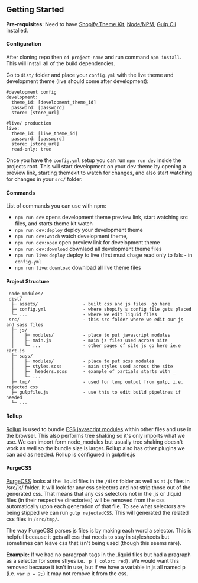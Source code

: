  ## Getting Started ##

 **Pre-requisites**: Need to have [Shopify Theme Kit](https://shopify.github.io/themekit/), [Node/NPM](https://nodejs.org/), [Gulp Cli](https://gulpjs.com/docs/en/getting-started/quick-start) installed.
 
 #### Configuration ####
After cloning repo then `cd project-name` and run command `npm install`.
This will install all of the build dependencies.

 Go to `dist/` folder and place your `config.yml` with the live theme and development theme (live should come after development):
```
#development config
development:
  theme_id: [development_theme_id]
  password: [password]
  store: [store_url]

#live/ production
live:
  theme_id: [live_theme_id]
  password: [password]
  store: [store_url]
  read-only: true
```
  Once you have the `config.yml` setup you can run `npm run dev` inside the projects root. This will start development on your dev theme by opening a preview link, starting themekit to watch for changes, and also start watching for changes in your `src/` folder.

#### Commands ####
  List of commands you can use with npm:
 - `npm run dev` opens development theme preview link, start watching src files, and starts theme kit watch
 - `npm run dev:deploy` deploy your development theme
 - `npm run dev:watch` watch development theme,
 - `npm run dev:open` open preview link for development theme
 - `npm run dev:download` downlaod all development theme files
 - `npm run live:deploy` deploy to live (first must chage read only to fals - in `config.yml`
 - `npm run live:download` download all live theme files

 #### Project Structure ####
 ```
  node_modules/
  dist/
   ├─ assets/                 - built css and js files  go here
   ├─ config.yml              - where shopify's config file gets placed
   └─ ...                     - where we edit liquid files
  src/                        - this src folder where we edit our js and sass files
   ├─ js/
   │    ├─ modules/           - place to put javascript modules
   │    ├─ main.js            - main js files used across site
   │    └─ ...                - other pages of site js go here ie.e cart.js
   ├─ sass/ 
   │    ├─ modules/           - place to put scss modules
   │    ├─ styles.scss        - main styles used across the site
   │    ├─ _headers.scss      - example of partials starts with _
   │    └─ ...     
   ├─ tmp/                    - used for temp output from gulp, i.e. rejected css          
   ├─ gulpfile.js             - use this to edit build pipelines if needed
   └─ ... 
 ```
#### Rollup ####
 [Rollup](https://rollupjs.org/guide/en/) is used to bundle [ES6 javascript modules](https://developer.mozilla.org/en-US/docs/Web/JavaScript/Guide/Modules) within other files and use in the browser. This also performs tree shaking so it's only imports what we use.
 We can import form node_modules but usually tree shaking doesn't work as well so the bundle size is larger. Rollup also has other plugins we can add as needed.
 Rollup is configured in gulpfile.js

#### PurgeCSS ####

 [PurgeCSS](https://purgecss.com/) looks at the .liquid files in the `/dist` folder as well as at .js files in /src/js/ folder. It will look for any css selectors and not strip those out of the generated css. That means that any css selectors not in the .js or .liquid files (in their respective directories) will be removed from the css automatically upon each generation of that file. To see what selectors are being stipped we can run `gulp rejectedCSS`. This will generated the related css files in `/src/tmp/`. 

 The way PurgeCSS parses js files is by making each word a selector. This is helpfull because it gets all css that needs to stay in stylesheets but sometimes can leave css that isn't being used (though this seems rare). 

 **Example:** If we had no paragrpah tags in the .liquid files but had a pragraph as a selector for some stlyes i.e. ` p { color: red}`. We would want this removed because it isn't in use, but if we have a variable in js all named p (i.e. `var p = 2;`) it may not remove it from the css. 

